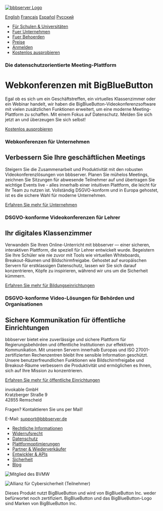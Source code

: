 [![bbbserver Logo](/assets/website-bbbserver/img/logo.svg "bbbserver Logo")](https://bbbserver.de/)

[English](https://bbbserver.com/) [Français](https://bbbserver.com/fr/) [Español](https://bbbserver.com/es/) [Русский](https://bbbserver.com/ru/)

* [Für Schulen & Universitäten](https://bbbserver.de/fuer-bildungseinrichtungen "Für Schulen & Universitäten")
* [Fuer Unternehmen](https://bbbserver.de/fuer-unternehmen "Fuer Unternehmen")
* [Fuer Behoerden](https://bbbserver.de/fuer-oeffentliche-einrichtungen "Fuer Behoerden")
* [Preise](https://bbbserver.de/preise "Preise")
* [Anmelden](https://app.bbbserver.com/login "Anmelden")
* [Kostenlos ausprobieren](https://app.bbbserver.com/registration "Kostenlos ausprobieren")

### Die datenschutzorientierte Meeting-Plattform

Webkonferenzen mit BigBlueButton
================================

Egal ob es sich um ein Geschäftstreffen, ein virtuelles Klassenzimmer oder ein Webinar handelt, wir haben die BigBlueButton-Videokonferenzsoftware mit vielen zusätzlichen Funktionen erweitert, um eine moderne Meeting-Plattform zu schaffen. Mit einem Fokus auf Datenschutz. Melden Sie sich jetzt an und überzeugen Sie sich selbst!

[Kostenlos ausprobieren](https://app.bbbserver.com/registration "Kostenlos ausprobieren")

### Webkonferenzen für Unternehmen

Verbessern Sie Ihre geschäftlichen Meetings
-------------------------------------------

Steigern Sie die Zusammenarbeit und Produktivität mit den robusten Videokonferenzlösungen von bbbserver. Planen Sie mühelos Meetings, zeichnen Sie Sitzungen für abwesende Teilnehmer auf und übertragen Sie wichtige Events live - alles innerhalb einer intuitiven Plattform, die leicht für Ihr Team zu nutzen ist. Vollständig DSGVO-konform und in Europa gehostet, ist es die sichere Wahl für moderne Unternehmen.

[Erfahren Sie mehr für Unternehmen](https://bbbserver.de/fuer-unternehmen "Erfahren Sie mehr für Unternehmen")

### DSGVO-konforme Videokonferenzen für Lehrer

Ihr digitales Klassenzimmer
---------------------------

Verwandeln Sie Ihren Online-Unterricht mit bbbserver — einer sicheren, interaktiven Plattform, die speziell für Lehrer entwickelt wurde. Begeistern Sie Ihre Schüler wie nie zuvor mit Tools wie virtuellen Whiteboards, Breakout-Räumen und Bildschirmfreigabe. Gehostet auf europäischen Servern für erstklassigen Datenschutz, lassen wir Sie sich darauf konzentrieren, Köpfe zu inspirieren, während wir uns um die Sicherheit kümmern.

[Erfahren Sie mehr für Bildungseinrichtungen](https://bbbserver.de/fuer-bildungseinrichtungen "Erfahren Sie mehr für Bildungseinrichtungen")

### DSGVO-konforme Video-Lösungen für Behörden und Organisationen

Sichere Kommunikation für öffentliche Einrichtungen
---------------------------------------------------

bbbserver bietet eine zuverlässige und sichere Plattform für Regierungsbehörden und öffentliche Institutionen zur effektiven Kommunikation. Mit unseren Servern innerhalb Europas und ISO 27001-zertifizierten Rechenzentren bleibt Ihre sensible Information geschützt. Unsere benutzerfreundlichen Funktionen wie Bildschirmfreigabe und Breakout-Räume verbessern die Produktivität und ermöglichen es Ihnen, sich auf Ihre Mission zu konzentrieren.

[Erfahren Sie mehr für öffentliche Einrichtungen](https://bbbserver.de/fuer-oeffentliche-einrichtungen "Erfahren Sie mehr für öffentliche Einrichtungen")

invokable GmbH  
Kratzberger Straße 9  
42855 Remscheid

Fragen? Kontaktieren Sie uns per Mail!

E-Mail: [support@bbbserver.de](mailto:support@bbbserver.de)

* [Rechtliche Informationen](https://bbbserver.de/rechtliche-informationen "Rechtliche Informationen")
* [Widerrufsrecht](https://bbbserver.de/widerrufsrecht "Widerrufsrecht")
* [Datenschutz](https://bbbserver.de/daten-schutz "Datenschutz")
* [Plattformoptimierungen](https://bbbserver.de/plattform-optimierungen "Plattformoptimierungen")
* [Partner & Wiederverkäufer](https://bbbserver.de/partner-und-agenturen "Partner & Wiederverkäufer")
* [Entwickler & APIs](https://bbbserver.de/entwickler-apis "Entwickler & APIs")
* [Sicherheit](https://invokable.gmbh/security "Sicherheit")
* [Blog](https://bbbserver.de/blog "Blog")

![Mitglied des BVMW](/assets/invo-site-theme/img/ext_logo_bvmw.png)

![Allianz für Cybersicherheit (Teilnehmer)](/assets/invo-site-theme/img/ext_logo_teilenhmer_cs.jpg)

Dieses Produkt nutzt BigBlueButton und wird von BigBlueButton Inc. weder befürwortet noch zertifiziert. BigBlueButton und das BigBlueButton-Logo sind Marken von BigBlueButton Inc.